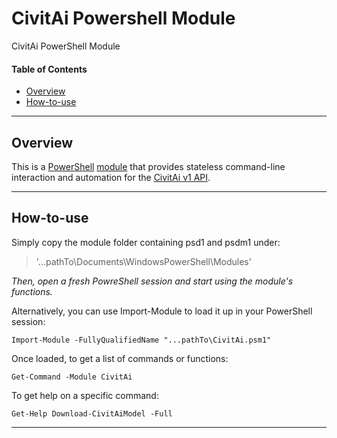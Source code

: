 # CivitAi Powershell Module

CivitAi PowerShell Module

#### Table of Contents

*   [Overview](#overview)
*   [How-to-use](#How-to-use)

----------

## Overview

This is a [PowerShell](https://microsoft.com/powershell) [module](https://technet.microsoft.com/en-us/library/dd901839.aspx)
that provides stateless command-line interaction and automation for the
[CivitAi v1 API](https://github.com/civitai/civitai/wiki/REST-API-Reference).

----------

## How-to-use

Simply copy the module folder containing psd1 and psdm1 under:

> '...pathTo\Documents\WindowsPowerShell\Modules'

*Then, open a fresh PowreShell session and start using the module's functions.*

Alternatively, you can use Import-Module to load it up in your PowerShell session: 

`Import-Module -FullyQualifiedName "...pathTo\CivitAi.psm1"`

Once loaded, to get a list of commands or functions: 

`Get-Command -Module CivitAi`

To get help on a specific command: 

`Get-Help Download-CivitAiModel -Full`

----------
